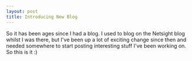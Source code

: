 ```yaml
---
layout: post
title: Introducing New Blog
---
```


So it has been ages since I had a blog. I used to blog on the Netsight blog whilst I was there, but I've been up a lot of exciting change since then 
and needed somewhere to start posting interesting stuff I've been working on. So this is it :)




